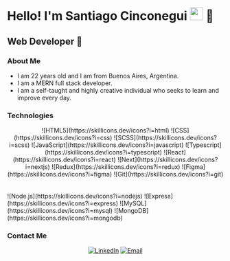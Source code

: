 <style>
  
</style>

<h1>Hello! I'm Santiago Cinconegui <img src="https://raw.githubusercontent.com/iampavangandhi/iampavangandhi/master/gifs/Hi.gif" width="30px"> 🚀</h1>
<h2>Web Developer 🎨</h2>

### About Me

- I am 22 years old and I am from Buenos Aires, Argentina.
- I am a MERN full stack developer.
- I am a self-taught and highly creative individual who seeks to learn and improve every day.

### Technologies
<div align=center>
  ![HTML5](https://skillicons.dev/icons?i=html)
![CSS](https://skillicons.dev/icons?i=css)
![SCSS](https://skillicons.dev/icons?i=scss)
![JavaScript](https://skillicons.dev/icons?i=javascript)
![Typescript](https://skillicons.dev/icons?i=typescript)
![React](https://skillicons.dev/icons?i=react)
![Next](https://skillicons.dev/icons?i=nextjs)
![Redux](https://skillicons.dev/icons?i=redux)
![Figma](https://skillicons.dev/icons?i=figma)
![Git](https://skillicons.dev/icons?i=git)
</div>

<br/>
<br/>
![Node.js](https://skillicons.dev/icons?i=nodejs)
![Express](https://skillicons.dev/icons?i=express)
![MySQL](https://skillicons.dev/icons?i=mysql)
![MongoDB](https://skillicons.dev/icons?i=mongodb)

### Contact Me

<div align=center>
<a href="https://www.linkedin.com/in/santiago-cinconegui/"><img alt="LinkedIn" src="https://img.shields.io/badge/LinkedIn-Santiago%20Cinconegui-blue?style=flat-square&logo=linkedin"></a>
<a href="santiagocinconegui@gmail.com"><img alt="Email" src="https://img.shields.io/badge/Gmail-santiagocinconegui@gmail.com-blue?style=flat-square&logo=gmail"></a>

</div>
